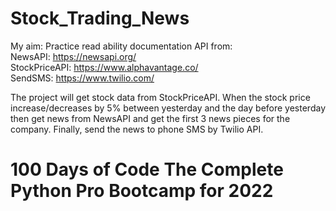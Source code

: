 # Stock_Trading_News
My aim: Practice read ability documentation API from:<br>
NewsAPI: https://newsapi.org/ <br>
StockPriceAPI: https://www.alphavantage.co/<br>
SendSMS: https://www.twilio.com/<br>

The project will get stock data from StockPriceAPI. When the stock price increase/decreases by 5% between yesterday and the day before yesterday then get news from NewsAPI and get the first 3 news pieces for the company. Finally, send the news to phone SMS by Twilio API.



# 100 Days of Code The Complete Python Pro Bootcamp for 2022 

